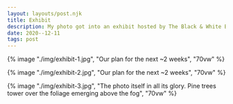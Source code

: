 ```yaml
---
layout: layouts/post.njk
title: Exhibit
description: My photo got into an exhibit hosted by The Black & White Box
date: 2020--12-11
tags: post
---
```


{% image "./img/exhibit-1.jpg", "Our plan for the next ~2 weeks", "70vw" %}

{% image "./img/exhibit-2.jpg", "Our plan for the next ~2 weeks", "70vw" %}

{% image "./img/exhibit-3.jpg", "The photo itself in all its glory. Pine trees tower over the foliage emerging above the fog", "70vw" %}